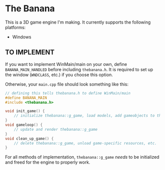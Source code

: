 # The Banana
This is a 3D game engine I'm making. It currently supports the following platforms:
- Windows

## TO IMPLEMENT
If you want to implement WinMain/main on your own, define `BANANA_MAIN_HANDLED` before including `thebanana.h`. It is required to set up the window (`WNDCLASS`, etc.) if you choose this option.

Otherwise, your `main.cpp` file should look something like this:
```cpp
// defining this tells thebanana.h to define WinMain/main
#define BANANA_MAIN
#include <thebanana.h>

void init_game() {
    // initialize thebanana::g_game, load models, add gameobjects to the scene, etc.
}
void gameloop() {
    // update and render thebanana::g_game
}
void clean_up_game() {
    // delete thebanana::g_game, unload game-specific resources, etc.
}
```

For all methods of implementation, `thebanana::g_game` *needs* to be initialized and freed for the engine to properly work.